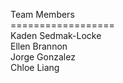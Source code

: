 Team Members<br/>
==================<br/>
Kaden Sedmak-Locke<br/>
Ellen Brannon<br/>
Jorge Gonzalez<br/>
Chloe Liang<br/>
